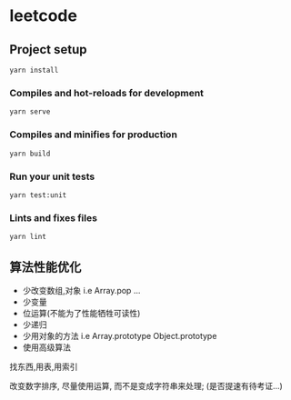 # leetcode

## Project setup

```
yarn install
```

### Compiles and hot-reloads for development

```
yarn serve
```

### Compiles and minifies for production

```
yarn build
```

### Run your unit tests

```
yarn test:unit
```

### Lints and fixes files

```
yarn lint
```

## 算法性能优化

- 少改变数组,对象 i.e Array.pop ...
- 少变量
- 位运算(不能为了性能牺牲可读性)
- 少递归
- 少用对象的方法 i.e Array.prototype Object.prototype
- 使用高级算法

找东西,用表,用索引

改变数字排序, 尽量使用运算, 而不是变成字符串来处理; (是否提速有待考证...)
